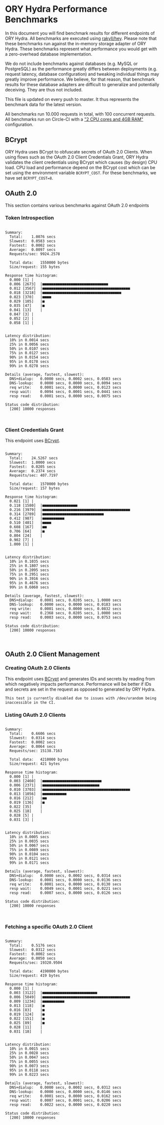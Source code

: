 # ORY Hydra Performance Benchmarks

In this document you will find benchmark results for different endpoints of ORY Hydra. All benchmarks are executed
using [rakyll/hey](https://github.com/rakyll/hey). Please note that these benchmarks run against the in-memory storage
adapter of ORY Hydra. These benchmarks represent what performance you would get with a zero-overhead database implementation.

We do not include benchmarks against databases (e.g. MySQL or PostgreSQL) as the performance greatly differs between
deployments (e.g. request latency, database configuration) and tweaking individual things may greatly improve performance.
We believe, for that reason, that benchmark results for these database adapters are difficult to generalize and potentially
deceiving. They are thus not included.

This file is updated on every push to master. It thus represents the benchmark data for the latest version.

All benchmarks run 10.000 requests in total, with 100 concurrent requests. All benchmarks run on Circle-CI with a
["2 CPU cores and 4GB RAM"](https://support.circleci.com/hc/en-us/articles/360000489307-Why-do-my-tests-take-longer-to-run-on-CircleCI-than-locally-)
configuration.

## BCrypt

ORY Hydra uses BCrypt to obfuscate secrets of OAuth 2.0 Clients. When using flows such as the OAuth 2.0 Client Credentials
Grant, ORY Hydra validates the client credentials using BCrypt which causes (by design) CPU load. CPU load and performance
depend on the BCrypt cost which can be set using the environment variable `BCRYPT_COST`. For these benchmarks,
we have set `BCRYPT_COST=8`.

## OAuth 2.0

This section contains various benchmarks against OAuth 2.0 endpoints

### Token Introspection

```

Summary:
  Total:	1.0076 secs
  Slowest:	0.0583 secs
  Fastest:	0.0002 secs
  Average:	0.0097 secs
  Requests/sec:	9924.2578
  
  Total data:	1550000 bytes
  Size/request:	155 bytes

Response time histogram:
  0.000 [1]	|
  0.006 [2673]	|■■■■■■■■■■■■■■■■■■■■■■■■■■■■■■
  0.012 [3567]	|■■■■■■■■■■■■■■■■■■■■■■■■■■■■■■■■■■■■■■■■
  0.018 [3218]	|■■■■■■■■■■■■■■■■■■■■■■■■■■■■■■■■■■■■
  0.023 [370]	|■■■■
  0.029 [105]	|■
  0.035 [47]	|■
  0.041 [13]	|
  0.047 [3]	|
  0.052 [2]	|
  0.058 [1]	|


Latency distribution:
  10% in 0.0014 secs
  25% in 0.0056 secs
  50% in 0.0107 secs
  75% in 0.0127 secs
  90% in 0.0154 secs
  95% in 0.0178 secs
  99% in 0.0278 secs

Details (average, fastest, slowest):
  DNS+dialup:	0.0000 secs, 0.0002 secs, 0.0583 secs
  DNS-lookup:	0.0000 secs, 0.0000 secs, 0.0094 secs
  req write:	0.0001 secs, 0.0000 secs, 0.0123 secs
  resp wait:	0.0094 secs, 0.0001 secs, 0.0441 secs
  resp read:	0.0001 secs, 0.0000 secs, 0.0075 secs

Status code distribution:
  [200]	10000 responses



```

### Client Credentials Grant

This endpoint uses [BCrypt](#bcrypt).

```

Summary:
  Total:	24.5267 secs
  Slowest:	1.0000 secs
  Fastest:	0.0205 secs
  Average:	0.2374 secs
  Requests/sec:	407.7197
  
  Total data:	1570000 bytes
  Size/request:	157 bytes

Response time histogram:
  0.021 [1]	|
  0.118 [1580]	|■■■■■■■■■■■■■■■■
  0.216 [3979]	|■■■■■■■■■■■■■■■■■■■■■■■■■■■■■■■■■■■■■■■■
  0.314 [2789]	|■■■■■■■■■■■■■■■■■■■■■■■■■■■■
  0.412 [987]	|■■■■■■■■■■
  0.510 [401]	|■■■■
  0.608 [167]	|■■
  0.706 [64]	|■
  0.804 [24]	|
  0.902 [7]	|
  1.000 [1]	|


Latency distribution:
  10% in 0.1035 secs
  25% in 0.1807 secs
  50% in 0.2095 secs
  75% in 0.2951 secs
  90% in 0.3916 secs
  95% in 0.4676 secs
  99% in 0.6060 secs

Details (average, fastest, slowest):
  DNS+dialup:	0.0001 secs, 0.0205 secs, 1.0000 secs
  DNS-lookup:	0.0000 secs, 0.0000 secs, 0.0183 secs
  req write:	0.0001 secs, 0.0000 secs, 0.0832 secs
  resp wait:	0.2368 secs, 0.0205 secs, 1.0000 secs
  resp read:	0.0003 secs, 0.0000 secs, 0.0753 secs

Status code distribution:
  [200]	10000 responses



```

## OAuth 2.0 Client Management

### Creating OAuth 2.0 Clients

This endpoint uses [BCrypt](#bcrypt) and generates IDs and secrets by reading from  which negatively impacts
performance. Performance will be better if IDs and secrets are set in the request as opposed to generated by ORY Hydra.

```
This test is currently disabled due to issues with /dev/urandom being inaccessible in the CI.
```

### Listing OAuth 2.0 Clients

```

Summary:
  Total:	0.6606 secs
  Slowest:	0.0314 secs
  Fastest:	0.0002 secs
  Average:	0.0064 secs
  Requests/sec:	15138.7163
  
  Total data:	4210000 bytes
  Size/request:	421 bytes

Response time histogram:
  0.000 [1]	|
  0.003 [2460]	|■■■■■■■■■■■■■■■■■■■■■■■■■■■
  0.006 [2371]	|■■■■■■■■■■■■■■■■■■■■■■■■■■
  0.010 [3703]	|■■■■■■■■■■■■■■■■■■■■■■■■■■■■■■■■■■■■■■■■
  0.013 [1056]	|■■■■■■■■■■■
  0.016 [212]	|■■
  0.019 [136]	|■
  0.022 [35]	|
  0.025 [18]	|
  0.028 [5]	|
  0.031 [3]	|


Latency distribution:
  10% in 0.0005 secs
  25% in 0.0035 secs
  50% in 0.0067 secs
  75% in 0.0089 secs
  90% in 0.0104 secs
  95% in 0.0121 secs
  99% in 0.0171 secs

Details (average, fastest, slowest):
  DNS+dialup:	0.0000 secs, 0.0002 secs, 0.0314 secs
  DNS-lookup:	0.0001 secs, 0.0000 secs, 0.0136 secs
  req write:	0.0001 secs, 0.0000 secs, 0.0130 secs
  resp wait:	0.0049 secs, 0.0001 secs, 0.0221 secs
  resp read:	0.0007 secs, 0.0000 secs, 0.0126 secs

Status code distribution:
  [200]	10000 responses



```

### Fetching a specific OAuth 2.0 Client

```

Summary:
  Total:	0.5176 secs
  Slowest:	0.0312 secs
  Fastest:	0.0002 secs
  Average:	0.0050 secs
  Requests/sec:	19320.9504
  
  Total data:	4190000 bytes
  Size/request:	419 bytes

Response time histogram:
  0.000 [1]	|
  0.003 [3122]	|■■■■■■■■■■■■■■■■■■■■■■■■■
  0.006 [5049]	|■■■■■■■■■■■■■■■■■■■■■■■■■■■■■■■■■■■■■■■■
  0.009 [1234]	|■■■■■■■■■■
  0.013 [118]	|■
  0.016 [83]	|■
  0.019 [124]	|■
  0.022 [151]	|■
  0.025 [89]	|■
  0.028 [11]	|
  0.031 [18]	|


Latency distribution:
  10% in 0.0015 secs
  25% in 0.0028 secs
  50% in 0.0047 secs
  75% in 0.0055 secs
  90% in 0.0073 secs
  95% in 0.0118 secs
  99% in 0.0223 secs

Details (average, fastest, slowest):
  DNS+dialup:	0.0000 secs, 0.0002 secs, 0.0312 secs
  DNS-lookup:	0.0000 secs, 0.0000 secs, 0.0146 secs
  req write:	0.0001 secs, 0.0000 secs, 0.0162 secs
  resp wait:	0.0007 secs, 0.0001 secs, 0.0206 secs
  resp read:	0.0022 secs, 0.0000 secs, 0.0220 secs

Status code distribution:
  [200]	10000 responses



```
